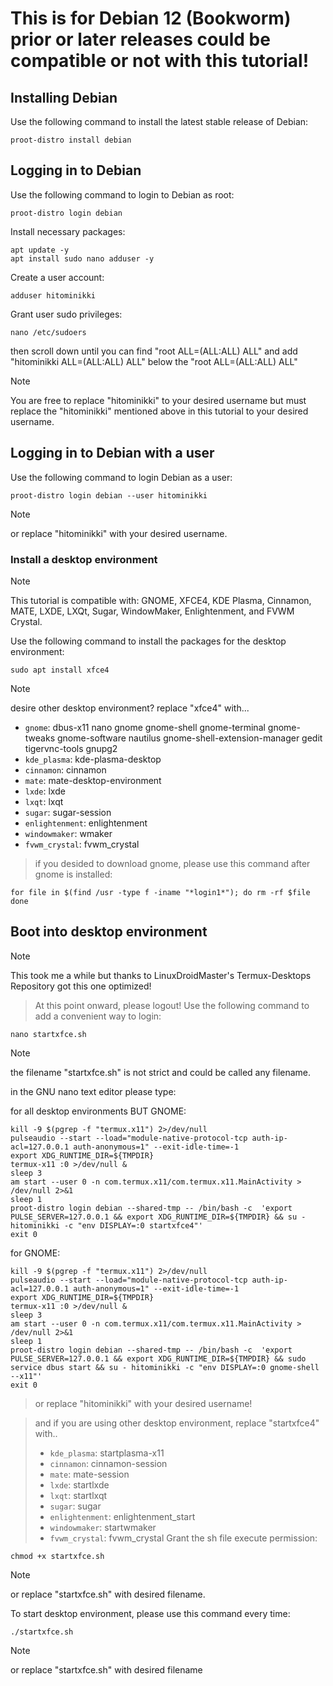 # This is for Debian 12 (Bookworm) prior or later releases could be compatible or not with this tutorial!

## Installing Debian
Use the following command to install the latest stable release of Debian:
```
proot-distro install debian
```

## Logging in to Debian
Use the following command to login to Debian as root:
```
proot-distro login debian
```
Install necessary packages:
```
apt update -y
apt install sudo nano adduser -y
```
Create a user account:
```
adduser hitominikki
```
Grant user sudo privileges:
```
nano /etc/sudoers
```
then scroll down until you can find "root ALL=(ALL:ALL) ALL"
and add "hitominikki ALL=(ALL:ALL) ALL" below the "root ALL=(ALL:ALL) ALL"
> [!NOTE]
> You are free to replace "hitominikki" to your desired username but must replace the "hitominikki" mentioned above in this tutorial to your desired username.

## Logging in to Debian with a user
Use the following command to login Debian as a user:
```
proot-distro login debian --user hitominikki
```
> [!NOTE]
> or replace "hitominikki" with your desired username.

### Install a desktop environment
> [!NOTE]
> This tutorial is compatible with: GNOME,  XFCE4, KDE Plasma, Cinnamon, MATE, LXDE, LXQt, Sugar, WindowMaker, Enlightenment, and FVWM Crystal.

Use the following command to install the packages for the desktop environment:
  
```
sudo apt install xfce4
```
> [!NOTE]
> desire other desktop environment? replace "xfce4" with...
> * `gnome`: dbus-x11 nano gnome gnome-shell gnome-terminal gnome-tweaks gnome-software nautilus gnome-shell-extension-manager gedit tigervnc-tools gnupg2
> * `kde_plasma`: kde-plasma-desktop
> * `cinnamon`: cinnamon
> * `mate`: mate-desktop-environment
> * `lxde`: lxde
> * `lxqt`: lxqt
> * `sugar`: sugar-session
> * `enlightenment`: enlightenment
> * `windowmaker`: wmaker
> * `fvwm_crystal`: fvwm_crystal

> if you desided to download gnome, please use this command after gnome is installed:
```
for file in $(find /usr -type f -iname "*login1*"); do rm -rf $file
done
```
## Boot into desktop environment
> [!NOTE]
> This took me a while but thanks to LinuxDroidMaster's Termux-Desktops Repository got this one optimized!

> At this point onward, please logout!
Use the following command to add a convenient way to login:
```
nano startxfce.sh
```
> [!NOTE]
> the filename "startxfce.sh" is not strict and could be called any filename.

in the GNU nano text editor please type:

for all desktop environments BUT GNOME:
```
kill -9 $(pgrep -f "termux.x11") 2>/dev/null
pulseaudio --start --load="module-native-protocol-tcp auth-ip-acl=127.0.0.1 auth-anonymous=1" --exit-idle-time=-1
export XDG_RUNTIME_DIR=${TMPDIR}
termux-x11 :0 >/dev/null &
sleep 3
am start --user 0 -n com.termux.x11/com.termux.x11.MainActivity > /dev/null 2>&1
sleep 1
proot-distro login debian --shared-tmp -- /bin/bash -c  'export PULSE_SERVER=127.0.0.1 && export XDG_RUNTIME_DIR=${TMPDIR} && su - hitominikki -c "env DISPLAY=:0 startxfce4"'
exit 0
```
for GNOME:
```
kill -9 $(pgrep -f "termux.x11") 2>/dev/null
pulseaudio --start --load="module-native-protocol-tcp auth-ip-acl=127.0.0.1 auth-anonymous=1" --exit-idle-time=-1
export XDG_RUNTIME_DIR=${TMPDIR}
termux-x11 :0 >/dev/null &
sleep 3
am start --user 0 -n com.termux.x11/com.termux.x11.MainActivity > /dev/null 2>&1
sleep 1
proot-distro login debian --shared-tmp -- /bin/bash -c  'export PULSE_SERVER=127.0.0.1 && export XDG_RUNTIME_DIR=${TMPDIR} && sudo service dbus start && su - hitominikki -c "env DISPLAY=:0 gnome-shell --x11"'
exit 0
```
> or replace "hitominikki" with your desired username!

> and if you are using other desktop environment, replace "startxfce4" with..
> * `kde_plasma`: startplasma-x11
> * `cinnamon`: cinnamon-session
> * `mate`: mate-session
> * `lxde`: startlxde
> * `lxqt`: startlxqt
> * `sugar`: sugar
> * `enlightenment`: enlightenment_start
> * `windowmaker`: startwmaker
> * `fvwm_crystal`: fvwm_crystal
Grant the sh file execute permission:
```
chmod +x startxfce.sh
```
> [!NOTE]
> or replace "startxfce.sh" with desired filename.

To start desktop environment, please use this command every time:
```
./startxfce.sh
```
> [!NOTE]
> or replace "startxfce.sh" with desired filename
